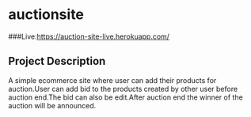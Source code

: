 # auctionsite

###Live:https://auction-site-live.herokuapp.com/

## Project Description
A simple ecommerce site where user can add their products for auction.User can add bid to the products created by other user before auction end.The bid can also be edit.After auction end the winner of the auction will be announced.

